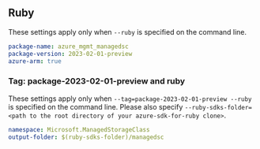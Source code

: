 ## Ruby

These settings apply only when `--ruby` is specified on the command line.

```yaml
package-name: azure_mgmt_managedsc
package-version: 2023-02-01-preview
azure-arm: true
```

### Tag: package-2023-02-01-preview and ruby

These settings apply only when `--tag=package-2023-02-01-preview --ruby` is specified on the command line.
Please also specify `--ruby-sdks-folder=<path to the root directory of your azure-sdk-for-ruby clone>`.

```yaml $(tag) == 'package-2023-02-01-preview' && $(ruby)
namespace: Microsoft.ManagedStorageClass
output-folder: $(ruby-sdks-folder)/managedsc
```
